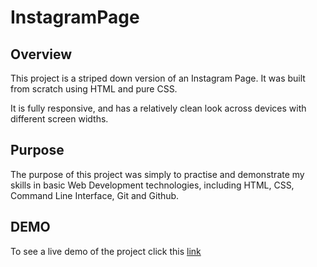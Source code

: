 # InstagramPage

## Overview
This project is a striped down version of an Instagram Page. It was built from scratch using HTML and pure CSS.

It is fully responsive, and has a relatively clean look across devices with different screen widths.

## Purpose
The purpose of this project was simply to practise and demonstrate my skills in basic Web Development technologies, including HTML, CSS, Command Line Interface, Git and Github. 

## DEMO
To see a live demo of the project click this [link](https://immanuel5015.github.io/InstagramPage/instagramPage.html)
